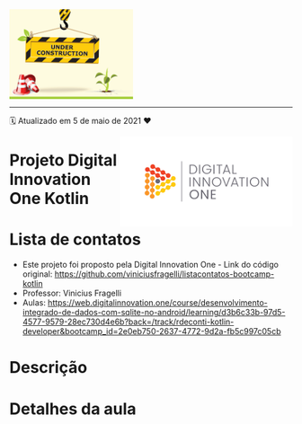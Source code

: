 <img align="center" alt="GIF" height="160px" src="https://github.com/rdeconti/rdeconti-resources/blob/main/under_construction.gif" />

----------------------------------------------------------------------------------------------------------------------------------------------------------------------------

:spiral_calendar: Atualizado em 5 de maio de 2021 :heart:

<img align="right" alt="GIF" height="160px" src="https://github.com/rdeconti/rdeconti-resources/blob/main/Digital%20Innovation%20One%20-%20Logotipo.png" />

# Projeto Digital Innovation One Kotlin

# Lista de contatos
- Este projeto foi proposto pela Digital Innovation One - Link do código original: https://github.com/viniciusfragelli/listacontatos-bootcamp-kotlin
- Professor: Vinicius Fragelli
- Aulas: https://web.digitalinnovation.one/course/desenvolvimento-integrado-de-dados-com-sqlite-no-android/learning/d3b6c33b-97d5-4577-9579-28ec730d4e6b?back=/track/rdeconti-kotlin-developer&bootcamp_id=2e0eb750-2637-4772-9d2a-fb5c997c05cb

# Descrição


# Detalhes da aula
